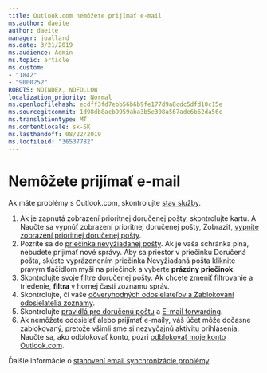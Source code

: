 ```yaml
---
title: Outlook.com nemôžete prijímať e-mail
ms.author: daeite
author: daeite
manager: joallard
ms.date: 3/21/2019
ms.audience: Admin
ms.topic: article
ms.custom:
- "1842"
- "9000252"
ROBOTS: NOINDEX, NOFOLLOW
localization_priority: Normal
ms.openlocfilehash: ecdff3fd7ebb56b6b9fe177d9a8cdc5dfd10c15e
ms.sourcegitcommit: 1d98db8acb9959aba3b5e308a567ade6b62da56c
ms.translationtype: MT
ms.contentlocale: sk-SK
ms.lasthandoff: 08/22/2019
ms.locfileid: "36537782"
---
```

# <a name="cant-receive-email"></a>Nemôžete prijímať e-mail

Ak máte problémy s Outlook.com, skontrolujte [stav služby](https://go.microsoft.com/fwlink/p/?linkid=837482).

1. Ak je zapnutá zobrazení prioritnej doručenej pošty, skontrolujte kartu. A Naučte sa vypnúť zobrazení prioritnej doručenej pošty, Zobraziť, [vypnite zobrazení prioritnej doručenej pošty](https://support.office.com/article/f714d94d-9e63-4217-9ccb-6cb2986aa1b2?wt.mc_id=Office_Outlook_com_Alchemy).
1. Pozrite sa do [priečinka nevyžiadanej pošty](https://outlook.live.com/mail/junkemail). Ak je vaša schránka plná, nebudete prijímať nové správy. Aby sa priestor v priečinku Doručená pošta, skúste vyprázdnením priečinka Nevyžiadaná pošta kliknite pravým tlačidlom myši na priečinok a vyberte **prázdny priečinok**.
1. Skontrolujte svoje filtre doručenej pošty. Ak chcete zmeniť filtrovanie a triedenie, **filtra** v hornej časti zoznamu správ.
1. Skontrolujte, či vaše [dôveryhodných odosielateľov a Zablokovaní odosielatelia zoznamy](https://outlook.live.com/mail/options/mail/junkEmail).
1. Skontrolujte [pravidlá pre doručenú poštu](https://outlook.live.com/mail/options/mail/rules) a [E-mail forwarding](https://outlook.live.com/mail/options/mail/forwarding/forwardingOption).
1. Ak nemôžete odosielať alebo prijímať e-maily, váš účet môže dočasne zablokovaný, pretože všimli sme si nezvyčajnú aktivitu prihlásenia. Naučte sa, ako odblokovať konto, pozri [odblokovať moje konto Outlook.com](https://support.office.com/article/f4ad2701-d166-4d8b-8a6a-9af2a1f8a4c4?wt.mc_id=Office_Outlook_com_Alchemy).

Ďalšie informácie o [stanovení email synchronizácie problémy](https://support.office.com/article/d39e3341-8d79-4bf1-b3c7-ded602233642?wt.mc_id=Office_Outlook_com_Alchemy).